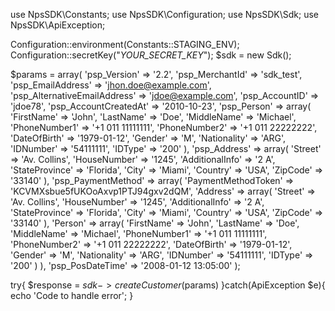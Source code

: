 use NpsSDK\Constants;
use NpsSDK\Configuration;
use NpsSDK\Sdk;
use NpsSDK\ApiException;

Configuration::environment(Constants::STAGING_ENV);
Configuration::secretKey("_YOUR_SECRET_KEY_");
$sdk = new Sdk();

$params = array(
    'psp_Version' => '2.2',
    'psp_MerchantId' => 'sdk_test',
    'psp_EmailAddress' => 'jhon.doe@example.com',
    'psp_AlternativeEmailAddress' => 'jdoe@example.com',
    'psp_AccountID' => 'jdoe78',
    'psp_AccountCreatedAt' => '2010-10-23',
    'psp_Person' => array(
        'FirstName' => 'John',
        'LastName' => 'Doe',
        'MiddleName' => 'Michael',
        'PhoneNumber1' => '+1 011 11111111',
        'PhoneNumber2' => '+1 011 22222222',
        'DateOfBirth' => '1979-01-12',
        'Gender' => 'M',
        'Nationality' => 'ARG',
        'IDNumber' => '54111111',
        'IDType' => '200'
    ),
    'psp_Address' => array(
        'Street' => 'Av. Collins',
        'HouseNumber' => '1245',
        'AdditionalInfo' => '2 A',
        'StateProvince' => 'Florida',
        'City' => 'Miami',
        'Country' => 'USA',
        'ZipCode' => '33140'
    ),
    'psp_PaymentMethod' => array(
        'PaymentMethodToken' => 'KCVMXsbue5fUKOoAxvp1PTJ94gxv2dQM',
        'Address' => array(
            'Street' => 'Av. Collins',
            'HouseNumber' => '1245',
            'AdditionalInfo' => '2 A',
            'StateProvince' => 'Florida',
            'City' => 'Miami',
            'Country' => 'USA',
            'ZipCode' => '33140'
            ),
        'Person' => array(
            'FirstName' => 'John',
            'LastName' => 'Doe',
            'MiddleName' => 'Michael',
            'PhoneNumber1' => '+1 011 11111111',
            'PhoneNumber2' => '+1 011 22222222',
            'DateOfBirth' => '1979-01-12',
            'Gender' => 'M',
            'Nationality' => 'ARG',
            'IDNumber' => '54111111',
            'IDType' => '200'
            )
    ),
    'psp_PosDateTime' => '2008-01-12 13:05:00'
);

try{ 
    $response = $sdk->createCustomer($params) 
}catch(ApiException $e){ 
    echo 'Code to handle error'; 
} 
